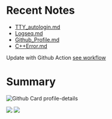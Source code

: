 <!--
**dino920135/dino920135** is a ✨ _special_ ✨ repository because its `README.md` (this file) appears on your GitHub profile.
-->
<!-- # About me -->

# Recent Notes
<!-- BLOG-POST-LIST:START -->
- [TTY_autologin.md](https://github.com/dino920135/Notes/blob/main/pages/TTY_autologin.md)
- [Logseq.md](https://github.com/dino920135/Notes/blob/main/pages/Logseq.md)
- [Github_Profile.md](https://github.com/dino920135/Notes/blob/main/pages/Github_Profile.md)
- [C++Error.md](https://github.com/dino920135/Notes/blob/main/pages/C++Error.md)
<!-- BLOG-POST-LIST:END -->
Update with Github Action [see workflow](https://github.com/dino920135/dino920135/tree/main/.github/workflows)

# Summary
![Github Card profile-details](http://github-profile-summary-cards.vercel.app/api/cards/profile-details?username=dino920135&theme=github_dark)

![](http://github-profile-summary-cards.vercel.app/api/cards/stats?username=dino920135&theme=github_dark) ![](http://github-profile-summary-cards.vercel.app/api/cards/most-commit-language?username=dino920135&theme=github_dark)
